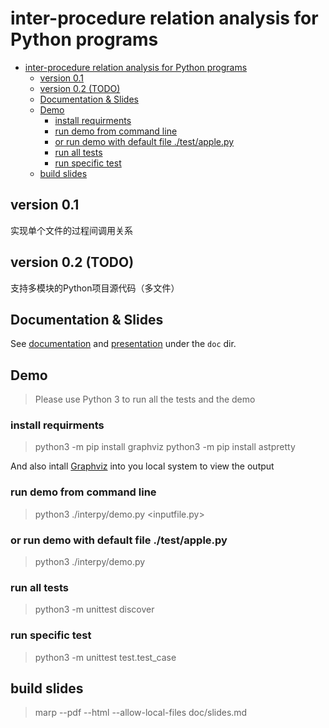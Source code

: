 # inter-procedure relation analysis for Python programs
<!-- TOC -->

- [inter-procedure relation analysis for Python programs](#inter-procedure-relation-analysis-for-python-programs)
  - [version 0.1](#version-01)
  - [version 0.2 (TODO)](#version-02-todo)
  - [Documentation & Slides](#documentation--slides)
  - [Demo](#demo)
    - [install requirments](#install-requirments)
    - [run demo from command line](#run-demo-from-command-line)
    - [or run demo with default file ./test/apple.py](#or-run-demo-with-default-file-testapplepy)
    - [run all tests](#run-all-tests)
    - [run specific test](#run-specific-test)
  - [build slides](#build-slides)

<!-- /TOC -->

## version 0.1

实现单个文件的过程间调用关系

##  version 0.2 (TODO)

支持多模块的Python项目源代码（多文件）

## Documentation & Slides

See [documentation](doc/documentation.md) and [presentation](doc/slides.pdf) under the `doc` dir.

## Demo

> Please use Python 3 to run all the tests and the demo

### install requirments

> python3 -m pip install graphviz
> python3 -m pip install astpretty

And also intall [Graphviz](https://www.graphviz.org/download/) into you local system to view the output

### run demo from command line

> python3 ./interpy/demo.py <inputfile.py>

### or run demo with default file ./test/apple.py
> python3 ./interpy/demo.py

### run all tests

> python3 -m unittest discover

### run specific test

> python3 -m unittest test.test_case

## build slides

> marp --pdf --html --allow-local-files doc/slides.md

